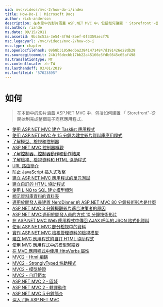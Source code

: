 ```yaml
---
uid: mvc/videos/mvc-2/how-do-i/index
title: How-Do-I | Microsoft Docs
author: rick-anderson
description: 在本節中的影片涵蓋 ASP.NET MVC 中，包括如何建置 ' Storefront'-從開始到完成整個電子商務應用程式。
ms.author: riande
ms.date: 09/15/2011
ms.assetid: 9bc6c53a-3e54-4f9d-8bef-0f3359aecf7b
msc.legacyurl: /mvc/videos/mvc-2/how-do-i
msc.type: chapter
ms.openlocfilehash: 09b8b31059ed6a238414714847d191426e28db28
ms.sourcegitcommit: 24b1f6decbb17bb22a45166e5fdb0845c65af498
ms.translationtype: MT
ms.contentlocale: zh-TW
ms.lasthandoff: 03/01/2019
ms.locfileid: "57023895"
---
```

<a name="how-do-i"></a>如何
====================
> 在本節中的影片涵蓋 ASP.NET MVC 中，包括如何建置 「 Storefront"-從開始到完成整個電子商務應用程式。


- [使用 ASP.NET MVC 建立 Tasklist 應用程式](creating-a-tasklist-application-with-aspnet-mvc.md)
- [使用 ASP.NET MVC 在 15 分鐘內建立影片資料庫應用程式](creating-a-movie-database-application-in-15-minutes-with-aspnet-mvc.md)
- [了解模型、檢視和控制器](understanding-models-views-and-controllers.md)
- [ASP.NET MVC 控制器概觀](aspnet-mvc-controller-overview.md)
- [了解控制器、控制器動作和動作結果](understanding-controllers-controller-actions-and-action-results.md)
- [了解檢視、檢視資料和 HTML 協助程式](understanding-views-view-data-and-html-helpers.md)
- [URL 路由簡介](an-introduction-to-url-routing.md)
- [防止 JavaScript 插入式攻擊 ](preventing-javascript-injection-attacks.md)
- [建立 ASP.NET MVC 應用程式的單元測試](creating-unit-tests-for-aspnet-mvc-applications.md)
- [建立自訂的 HTML 協助程式](creating-custom-html-helpers.md)
- [使用 LINQ to SQL 建立模型類別](creating-model-classes-with-linq-to-sql.md)
- [顯示資料庫資料的資料表](displaying-a-table-of-database-data.md)
- [適用於開發人員建置 NerdDinner 的 ASP.NET MVC 80 分鐘技術影片是什麼](what-is-aspnet-mvc-80-minute-technical-video-for-developers-building-nerddinner.md)
- [ASP.NET MVC 3 分鐘概觀影片適合決策者的原因](why-aspnet-mvc-3-minute-overview-video-for-decision-makers.md)
- [ASP.NET MVC:適用於開發人員的方式 10 分鐘技術影片](aspnet-mvc-how-10-minute-technical-video-for-developers.md)
- [在 ASP.NET MVC Web 應用程式中傳回 AJAX 呼叫的 JSON 格式化資料](how-do-i-return-json-formatted-data-for-an-ajax-call-in-an-aspnet-mvc-web-application.md)
- [使用 ASP.NET MVC 部分檢視中的資料](how-do-i-work-with-data-in-aspnet-mvc-partial-views.md)
- [實作 ASP.NET MVC 檢視管理資料的檢視模型](how-do-i-implement-view-models-to-manage-data-for-aspnet-mvc-views.md)
- [建立 MVC 應用程式的自訂 HTML 協助程式](how-do-i-create-a-custom-html-helper-for-an-mvc-application.md)
- [使用 MVC 應用程式中的模型繫結器](how-do-i-work-with-model-binders-in-an-mvc-application.md)
- [在 MVC 應用程式中使用 HttpVerbs 屬性](how-do-i-use-httpverbs-attributes-in-an-mvc-application.md)
- [MVC2 - Html 編碼](mvc2-html-encoding.md)
- [MVC2 - StronglyTyped 協助程式](mvc2-stronglytyped-helpers.md)
- [MVC2 - 模型驗證](mvc2-model-validation.md)
- [MVC2 - 自訂範本](mvc2-template-customization.md)
- [ASP.NET MVC 2 - 區域](aspnet-mvc-2-areas.md)
- [ASP.NET MVC 2 - 轉譯動作](aspnet-mvc-2-render-action.md)
- [ASP.NET MVC 5 分鐘簡介](5-minute-introduction-to-aspnet-mvc.md)
- [深入了解 ASP.NET MVC](how-to-best-learn-asp-net-mvc.md)
